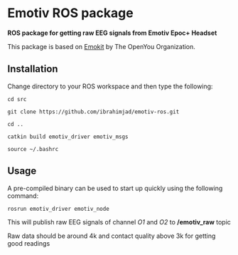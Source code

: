 # Emotiv ROS package

**ROS package for getting raw EEG signals from Emotiv Epoc+ Headset**

This package is based on [Emokit](https://github.com/openyou/emokit) by The OpenYou Organization.

## Installation
Change directory to your ROS workspace and then type the following:

`cd src`

`git clone https://github.com/ibrahimjad/emotiv-ros.git`

`cd ..`

`catkin build emotiv_driver emotiv_msgs`

`source ~/.bashrc`

## Usage
A pre-compiled binary can be used to start up quickly using the following command:

`rosrun emotiv_driver emotiv_node`

This will publish raw EEG signals of channel *O1* and *O2* to **/emotiv_raw** topic

Raw data should be around 4k and contact quality above 3k for getting good readings
